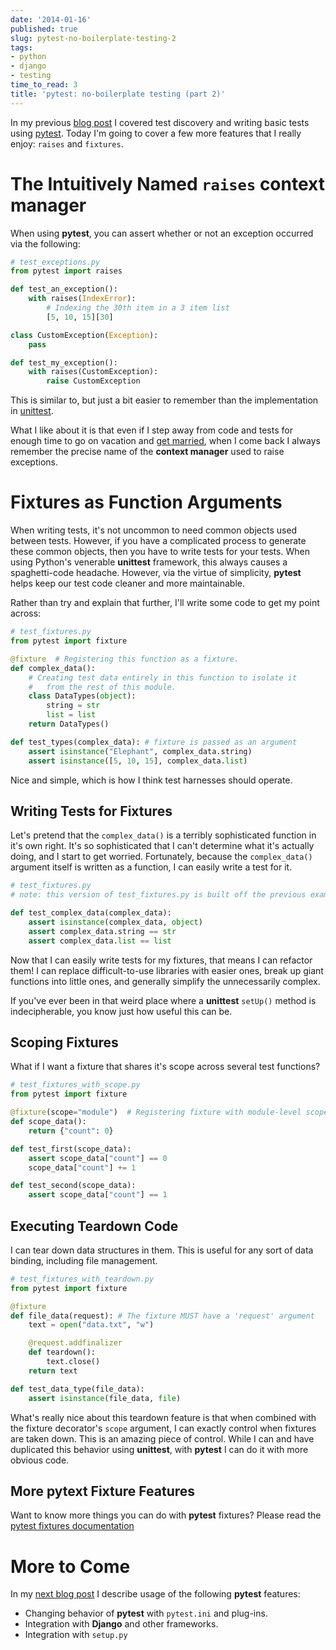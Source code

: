 ```yaml
---
date: '2014-01-16'
published: true
slug: pytest-no-boilerplate-testing-2
tags:
- python
- django
- testing
time_to_read: 3
title: 'pytest: no-boilerplate testing (part 2)'
---
```


In my previous [blog
post](/pytest-no-boilerplate-testing.html) I covered
test discovery and writing basic tests using
[pytest](https://pytest.org/). Today I'm going to cover a few more
features that I really enjoy: `raises` and `fixtures`.

The Intuitively Named `raises` **context manager**
==================================================

When using **pytest**, you can assert whether or not an exception
occurred via the following:

``` python
# test_exceptions.py
from pytest import raises

def test_an_exception():
    with raises(IndexError):
        # Indexing the 30th item in a 3 item list
        [5, 10, 15][30]

class CustomException(Exception):
    pass

def test_my_exception():
    with raises(CustomException):
        raise CustomException
```

This is similar to, but just a bit easier to remember than the
implementation in
[unittest](https://docs.python.org/2/library/unittest.html).

What I like about it is that even if I step away from code and tests for
enough time to go on vacation and [get
married](/i-married-audrey-roy.html), when I come
back I always remember the precise name of the **context manager** used
to raise exceptions.

Fixtures as Function Arguments
==============================

When writing tests, it's not uncommon to need common objects used
between tests. However, if you have a complicated process to generate
these common objects, then you have to write tests for your tests. When
using Python's venerable **unittest** framework, this always causes a
spaghetti-code headache. However, via the virtue of simplicity,
**pytest** helps keep our test code cleaner and more maintainable.

Rather than try and explain that further, I'll write some code to get
my point across:

``` python
# test_fixtures.py
from pytest import fixture

@fixture  # Registering this function as a fixture.
def complex_data():
    # Creating test data entirely in this function to isolate it
    #   from the rest of this module.
    class DataTypes(object):
        string = str
        list = list
    return DataTypes()

def test_types(complex_data): # fixture is passed as an argument
    assert isinstance("Elephant", complex_data.string)
    assert isinstance([5, 10, 15], complex_data.list)
```

Nice and simple, which is how I think test harnesses should operate.

Writing Tests for Fixtures
--------------------------

Let's pretend that the `complex_data()` is a terribly sophisticated
function in it's own right. It's so sophisticated that I can't
determine what it's actually doing, and I start to get worried.
Fortunately, because the `complex_data()` argument itself is written as
a function, I can easily write a test for it.

``` python
# test_fixtures.py
# note: this version of test_fixtures.py is built off the previous example

def test_complex_data(complex_data):
    assert isinstance(complex_data, object)
    assert complex_data.string == str
    assert complex_data.list == list
```

Now that I can easily write tests for my fixtures, that means I can
refactor them! I can replace difficult-to-use libraries with easier
ones, break up giant functions into little ones, and generally simplify
the unnecessarily complex.

If you've ever been in that weird place where a **unittest** `setUp()`
method is indecipherable, you know just how useful this can be.

Scoping Fixtures
----------------

What if I want a fixture that shares it's scope across several test
functions?

``` python
# test_fixtures_with_scope.py
from pytest import fixture

@fixture(scope="module")  # Registering fixture with module-level scope
def scope_data():
    return {"count": 0}

def test_first(scope_data):
    assert scope_data["count"] == 0
    scope_data["count"] += 1

def test_second(scope_data):
    assert scope_data["count"] == 1
```

Executing Teardown Code
-----------------------

I can tear down data structures in them. This is useful for any sort of
data binding, including file management.

``` python
# test_fixtures_with_teardown.py
from pytest import fixture

@fixture
def file_data(request): # The fixture MUST have a 'request' argument
    text = open("data.txt", "w")

    @request.addfinalizer
    def teardown():
        text.close()
    return text

def test_data_type(file_data):
    assert isinstance(file_data, file)
```

What's really nice about this teardown feature is that when combined
with the fixture decorator's `scope` argument, I can exactly control
when fixtures are taken down. This is an amazing piece of control. While
I can and have duplicated this behavior using **unittest**, with
**pytest** I can do it with more obvious code.

More **pytext** Fixture Features
--------------------------------

Want to know more things you can do with **pytest** fixtures? Please
read the [pytest fixtures
documentation](https://pytest.org/latest/fixture.html)

More to Come
============

In my [next blog
post](/pytest-no-boilerplate-testing-3.html) I
describe usage of the following **pytest** features:

-   Changing behavior of **pytest** with `pytest.ini` and plug-ins.
-   Integration with **Django** and other frameworks.
-   Integration with `setup.py`
